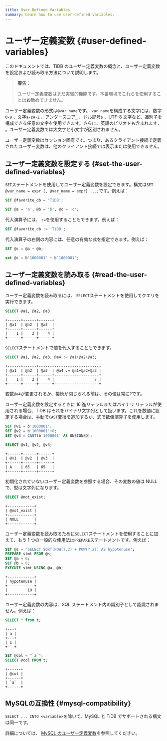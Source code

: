 ```yaml
---
title: User-Defined Variables
summary: Learn how to use user-defined variables.
---
```


# ユーザー定義変数 {#user-defined-variables}

このドキュメントでは、TiDB のユーザー定義変数の概念と、ユーザー定義変数を設定および読み取る方法について説明します。

> **警告：**
>
> ユーザー定義変数はまだ実験的機能です。本番環境でこれらを使用することは**お**勧めできません。

ユーザー定義変数の形式は`@var_name`です。 `var_name`を構成する文字には、数字`0-9` 、文字`a-zA-Z` 、アンダースコア`_` 、ドル記号`$` 、UTF-8 文字など、識別子を構成できる任意の文字を使用できます。さらに、英語のピリオドも含まれます`.` 。ユーザー定義変数では大文字と小文字が区別されません。

ユーザー定義変数はセッション固有です。つまり、あるクライアント接続で定義されたユーザー変数は、他のクライアント接続では表示または使用できません。

## ユーザー定義変数を設定する {#set-the-user-defined-variables}

`SET`ステートメントを使用してユーザー定義変数を設定できます。構文は`SET @var_name = expr [, @var_name = expr] ...;`です。例えば：


```sql
SET @favorite_db = 'TiDB';
```


```sql
SET @a = 'a', @b = 'b', @c = 'c';
```

代入演算子には、 `:=`を使用することもできます。例えば：


```sql
SET @favorite_db := 'TiDB';
```

代入演算子の右側の内容には、任意の有効な式を指定できます。例えば：


```sql
SET @c = @a + @b;
```


```sql
set @c = b'1000001' + b'1000001';
```

## ユーザー定義変数を読み取る {#read-the-user-defined-variables}

ユーザー定義変数を読み取るには、 `SELECT`ステートメントを使用してクエリを実行できます。


```sql
SELECT @a1, @a2, @a3
```

```
+------+------+------+
| @a1  | @a2  | @a3  |
+------+------+------+
|    1 |    2 |    4 |
+------+------+------+
```

`SELECT`ステートメントで値を代入することもできます。

```sql
SELECT @a1, @a2, @a3, @a4 := @a1+@a2+@a3;
```

```
+------+------+------+--------------------+
| @a1  | @a2  | @a3  | @a4 := @a1+@a2+@a3 |
+------+------+------+--------------------+
|    1 |    2 |    4 |                  7 |
+------+------+------+--------------------+
```

変数`@a4`が変更されるか、接続が閉じられる前は、その値は常に`7`です。

ユーザー定義変数を設定するときに 16 進リテラルまたはバイナリ リテラルが使用される場合、TiDB はそれをバイナリ文字列として扱います。これを数値に設定する場合は、手動で`CAST`変換を追加するか、式で数値演算子を使用します。


```sql
SET @v1 = b'1000001';
SET @v2 = b'1000001'+0;
SET @v3 = CAST(b'1000001' AS UNSIGNED);
```


```sql
SELECT @v1, @v2, @v3;
```

```
+------+------+------+
| @v1  | @v2  | @v3  |
+------+------+------+
| A    | 65   | 65   |
+------+------+------+
```

初期化されていないユーザー定義変数を参照する場合、その変数の値は NULL で、型は文字列になります。


```sql
SELECT @not_exist;
```

```
+------------+
| @not_exist |
+------------+
| NULL       |
+------------+
```

ユーザー定義変数を読み取るために`SELECT`ステートメントを使用することに加えて、もう 1 つの一般的な使用法は`PREPARE`ステートメントです。例えば：


```sql
SET @s = 'SELECT SQRT(POW(?,2) + POW(?,2)) AS hypotenuse';
PREPARE stmt FROM @s;
SET @a = 6;
SET @b = 8;
EXECUTE stmt USING @a, @b;
```

```
+------------+
| hypotenuse |
+------------+
|         10 |
+------------+
```

ユーザー定義変数の内容は、SQL ステートメント内の識別子として認識されません。例えば：


```sql
SELECT * from t;
```

```
+---+
| a |
+---+
| 1 |
+---+
```


```sql
SET @col = "`a`";
SELECT @col FROM t;
```

```
+------+
| @col |
+------+
| `a`  |
+------+
```

## MySQLの互換性 {#mysql-compatibility}

`SELECT ... INTO <variable>`を除いて、MySQL と TiDB でサポートされる構文は同一です。

詳細については、 [MySQL のユーザー定義変数](https://dev.mysql.com/doc/refman/5.7/en/user-variables.html)を参照してください。
